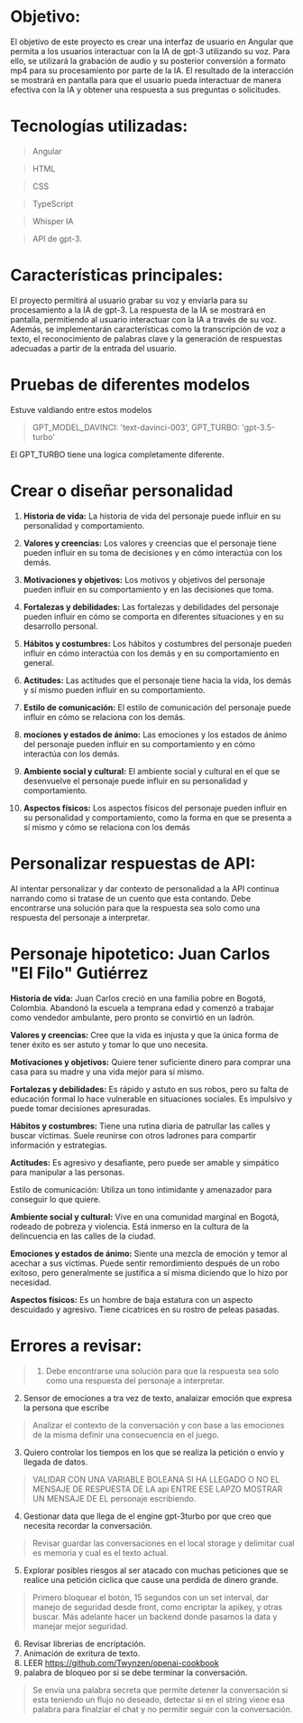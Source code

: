 # Objetivo:
El objetivo de este proyecto es crear una interfaz de usuario en Angular que permita a los usuarios interactuar con la IA de gpt-3 utilizando su voz. Para ello, se utilizará la grabación de audio y su posterior conversión a formato mp4 para su procesamiento por parte de la IA. El resultado de la interacción se mostrará en pantalla para que el usuario pueda interactuar de manera efectiva con la IA y obtener una respuesta a sus preguntas o solicitudes.

# Tecnologías utilizadas: 

>Angular

>HTML

>CSS

>TypeScript

>Whisper IA

>API de gpt-3.

# Características principales:
El proyecto permitirá al usuario grabar su voz y enviarla para su procesamiento a la IA de gpt-3. La respuesta de la IA se mostrará en pantalla, permitiendo al usuario interactuar con la IA a través de su voz. Además, se implementarán características como la transcripción de voz a texto, el reconocimiento de palabras clave y la generación de respuestas adecuadas a partir de la entrada del usuario.

# Pruebas de diferentes modelos
Estuve valdiando entre estos modelos

  >GPT_MODEL_DAVINCI: 'text-davinci-003',
  >GPT_TURBO: 'gpt-3.5-turbo'

El GPT_TURBO tiene una logica completamente diferente.

# Crear o diseñar personalidad
1. **Historia de vida:** La historia de vida del personaje puede influir en su personalidad y comportamiento.

2. **Valores y creencias:** Los valores y creencias que el personaje tiene pueden influir en su toma de decisiones y en cómo interactúa con los demás.

3. **Motivaciones y objetivos:** Los motivos y objetivos del personaje pueden influir en su comportamiento y en las decisiones que toma.

4. **Fortalezas y debilidades:** Las fortalezas y debilidades del personaje pueden influir en cómo se comporta en diferentes situaciones y en su desarrollo personal.

5. **Hábitos y costumbres:** Los hábitos y costumbres del personaje pueden influir en cómo interactúa con los demás y en su comportamiento en general.

6. **Actitudes:** Las actitudes que el personaje tiene hacia la vida, los demás y sí mismo pueden influir en su comportamiento.

7. **Estilo de comunicación:** El estilo de comunicación del personaje puede influir en cómo se relaciona con los demás.

8. **mociones y estados de ánimo:** Las emociones y los estados de ánimo del personaje pueden influir en su comportamiento y en cómo interactúa con los demás.

9. **Ambiente social y cultural:** El ambiente social y cultural en el que se desenvuelve el personaje puede influir en su personalidad y comportamiento.

10. **Aspectos físicos:** Los aspectos físicos del personaje pueden influir en su personalidad y comportamiento, como la forma en que se presenta a sí mismo y cómo se relaciona con los demás


# Personalizar respuestas de API:
Al intentar personalizar y dar contexto de personalidad a la API continua narrando como si tratase de un cuento que esta contando. Debe encontrarse una solución para que la respuesta sea solo como una respuesta del personaje a interpretar.

# Personaje hipotetico: **Juan Carlos "El Filo" Gutiérrez**

**Historia de vida:** Juan Carlos creció en una familia pobre en Bogotá, Colombia. Abandonó la escuela a temprana edad y comenzó a trabajar como vendedor ambulante, pero pronto se convirtió en un ladrón.

**Valores y creencias:** Cree que la vida es injusta y que la única forma de tener éxito es ser astuto y tomar lo que uno necesita.

**Motivaciones y objetivos:** Quiere tener suficiente dinero para comprar una casa para su madre y una vida mejor para sí mismo.

**Fortalezas y debilidades:** Es rápido y astuto en sus robos, pero su falta de educación formal lo hace vulnerable en situaciones sociales. Es impulsivo y puede tomar decisiones apresuradas.

**Hábitos y costumbres:** Tiene una rutina diaria de patrullar las calles y buscar víctimas. Suele reunirse con otros ladrones para compartir información y estrategias.

**Actitudes:** Es agresivo y desafiante, pero puede ser amable y simpático para manipular a las personas.

Estilo de comunicación: Utiliza un tono intimidante y amenazador para conseguir lo que quiere.

**Ambiente social y cultural:** Vive en una comunidad marginal en Bogotá, rodeado de pobreza y violencia. Está inmerso en la cultura de la delincuencia en las calles de la ciudad.

**Emociones y estados de ánimo:** Siente una mezcla de emoción y temor al acechar a sus víctimas. Puede sentir remordimiento después de un robo exitoso, pero generalmente se justifica a sí misma diciendo que lo hizo por necesidad.

**Aspectos físicos:** Es un hombre de baja estatura con un aspecto descuidado y agresivo. Tiene cicatrices en su rostro de peleas pasadas.


# Errores a revisar:
> 1. Debe encontrarse una solución para que la respuesta sea solo como una respuesta del personaje a interpretar. 
2. Sensor de emociones a tra vez de texto, analaizar emoción que expresa la persona que escribe 
> Analizar el contexto de la conversación y con base a las emociones de la misma definir una consecuencia en el juego.
3. Quiero controlar los tiempos en los que se realiza la petición o envío y llegada de datos.
> VALIDAR CON UNA VARIABLE BOLEANA SI HA LLEGADO O NO EL MENSAJE DE RESPUESTA DE LA api ENTRE ESE LAPZO MOSTRAR UN MENSAJE DE EL personaje escribiendo.
4. Gestionar data que llega de el engine gpt-3turbo por que creo que necesita recordar la conversación.
> Revisar guardar las conversaciones en el local storage y delimitar cual es memoria y cual es el texto actual.
5. Explorar posibles riesgos al ser atacado con muchas peticiones que se realice una petición ciclica que cause una perdida de dinero grande.
> Primero bloquear el botón, 15 segundos con un set interval, dar manejo de seguridad desde front, como encriptar la apikey, y otras buscar. 
> Más adelante hacer un backend donde pasamos la data y manejar mejor seguridad.
6. Revisar librerias de encriptación.
7. Animación de exritura de texto.
8. LEER https://github.com/Twynzen/openai-cookbook
9. palabra de bloqueo por si se debe terminar la conversación.
>Se envía una palabra secreta que permite detener la conversación si esta teniendo un flujo no deseado, detectar si en el string viene esa palabra para finalziar el chat y no permitir seguir con la conversación.
